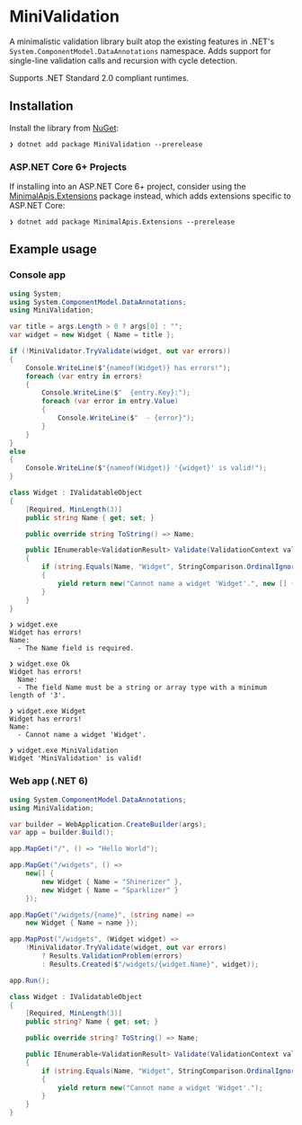 # MiniValidation
A minimalistic validation library built atop the existing features in .NET's `System.ComponentModel.DataAnnotations` namespace. Adds support for single-line validation calls and recursion with cycle detection.

Supports .NET Standard 2.0 compliant runtimes.

## Installation
Install the library from [NuGet](https://www.nuget.org/packages/MiniValidation):
``` console
❯ dotnet add package MiniValidation --prerelease
```

### ASP.NET Core 6+ Projects
If installing into an ASP.NET Core 6+ project, consider using the [MinimalApis.Extensions]((https://www.nuget.org/packages/MinimalApis.Extensions)) package instead, which adds extensions specific to ASP.NET Core:
``` console
❯ dotnet add package MinimalApis.Extensions --prerelease
```

## Example usage

### Console app
```csharp
using System;
using System.ComponentModel.DataAnnotations;
using MiniValidation;

var title = args.Length > 0 ? args[0] : "";
var widget = new Widget { Name = title };

if (!MiniValidator.TryValidate(widget, out var errors))
{
    Console.WriteLine($"{nameof(Widget)} has errors!");
    foreach (var entry in errors)
    {
        Console.WriteLine($"  {entry.Key}:");
        foreach (var error in entry.Value)
        {
            Console.WriteLine($"  - {error}");
        }
    }
}
else
{
    Console.WriteLine($"{nameof(Widget)} '{widget}' is valid!");
}

class Widget : IValidatableObject
{
    [Required, MinLength(3)]
    public string Name { get; set; }

    public override string ToString() => Name;

    public IEnumerable<ValidationResult> Validate(ValidationContext validationContext)
    {
        if (string.Equals(Name, "Widget", StringComparison.OrdinalIgnoreCase))
        {
            yield return new("Cannot name a widget 'Widget'.", new [] { nameof(Name) });
        }
    }
}
```
``` console
❯ widget.exe
Widget has errors!
Name:
  - The Name field is required.

❯ widget.exe Ok
Widget has errors!
  Name:
  - The field Name must be a string or array type with a minimum length of '3'.

❯ widget.exe Widget
Widget has errors!
Name:
  - Cannot name a widget 'Widget'.

❯ widget.exe MiniValidation
Widget 'MiniValidation' is valid!
```

### Web app (.NET 6)
```csharp
using System.ComponentModel.DataAnnotations;
using MiniValidation;

var builder = WebApplication.CreateBuilder(args);
var app = builder.Build();

app.MapGet("/", () => "Hello World");

app.MapGet("/widgets", () =>
    new[] {
        new Widget { Name = "Shinerizer" },
        new Widget { Name = "Sparklizer" }
    });

app.MapGet("/widgets/{name}", (string name) =>
    new Widget { Name = name });

app.MapPost("/widgets", (Widget widget) =>
    !MiniValidator.TryValidate(widget, out var errors)
        ? Results.ValidationProblem(errors)
        : Results.Created($"/widgets/{widget.Name}", widget));

app.Run();

class Widget : IValidatableObject
{
    [Required, MinLength(3)]
    public string? Name { get; set; }

    public override string? ToString() => Name;

    public IEnumerable<ValidationResult> Validate(ValidationContext validationContext)
    {
        if (string.Equals(Name, "Widget", StringComparison.OrdinalIgnoreCase))
        {
            yield return new("Cannot name a widget 'Widget'.");
        }
    }
}
```